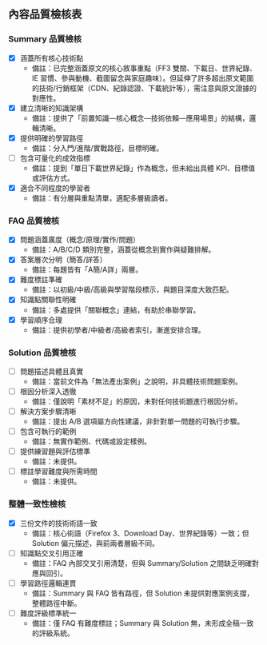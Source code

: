 ## 內容品質檢核表

### Summary 品質檢核
- [x] 涵蓋所有核心技術點
  - 備註：已完整涵蓋原文的核心敘事重點（FF3 雙關、下載日、世界紀錄、IE 習慣、參與動機、截圖留念與家庭趣味）。但延伸了許多超出原文範圍的技術/行銷框架（CDN、紀錄認證、下載統計等），需注意與原文證據的對應性。
- [x] 建立清晰的知識架構
  - 備註：提供了「前置知識—核心概念—技術依賴—應用場景」的結構，邏輯清晰。
- [x] 提供明確的學習路徑
  - 備註：分入門/進階/實戰路徑，目標明確。
- [ ] 包含可量化的成效指標
  - 備註：提到「單日下載世界紀錄」作為概念，但未給出具體 KPI、目標值或評估方式。
- [x] 適合不同程度的學習者
  - 備註：有分層與重點清單，適配多層級讀者。

### FAQ 品質檢核
- [x] 問題涵蓋廣度（概念/原理/實作/問題）
  - 備註：A/B/C/D 類別完整，涵蓋從概念到實作與疑難排解。
- [x] 答案層次分明（簡答/詳答）
  - 備註：每題皆有「A簡/A詳」兩層。
- [x] 難度標註準確
  - 備註：以初級/中級/高級與學習階段標示，與題目深度大致匹配。
- [x] 知識點關聯性明確
  - 備註：多處提供「關聯概念」連結，有助於串聯學習。
- [x] 學習順序合理
  - 備註：提供初學者/中級者/高級者索引，漸進安排合理。

### Solution 品質檢核
- [ ] 問題描述具體且真實
  - 備註：當前文件為「無法產出案例」之說明，非具體技術問題案例。
- [ ] 根因分析深入透徹
  - 備註：僅說明「素材不足」的原因，未對任何技術題進行根因分析。
- [ ] 解決方案步驟清晰
  - 備註：提出 A/B 選項屬方向性建議，非針對單一問題的可執行步驟。
- [ ] 包含可執行的範例
  - 備註：無實作範例、代碼或設定樣例。
- [ ] 提供練習題與評估標準
  - 備註：未提供。
- [ ] 標註學習難度與所需時間
  - 備註：未提供。

### 整體一致性檢核
- [x] 三份文件的技術術語一致
  - 備註：核心術語（Firefox 3、Download Day、世界紀錄等）一致；但 Solution 偏元描述，與前兩者層級不同。
- [ ] 知識點交叉引用正確
  - 備註：FAQ 內部交叉引用清楚，但與 Summary/Solution 之間缺乏明確對應與回引。
- [ ] 學習路徑邏輯連貫
  - 備註：Summary 與 FAQ 皆有路徑，但 Solution 未提供對應案例支撐，整體路徑中斷。
- [ ] 難度評級標準統一
  - 備註：僅 FAQ 有難度標註；Summary 與 Solution 無，未形成全稿一致的評級系統。